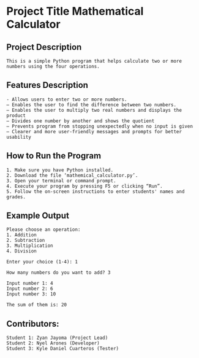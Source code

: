 # Project Title Mathematical Calculator

## Project Description
	This is a simple Python program that helps calculate two or more numbers using the four operations.

## Features Description
	- Allows users to enter two or more numbers.
	– Enables the user to find the difference between two numbers.
	– Enables the user to multiply two real numbers and displays the product
	– Divides one number by another and shows the quotient
	– Prevents program from stopping unexpectedly when no input is given
	– Clearer and more user-friendly messages and prompts for better usability

## How to Run the Program
	1. Make sure you have Python installed.
	2. Download the file ‘mathemical_calculator.py’.
	3. Open your terminal or command prompt.
	4. Execute your program by pressing F5 or clicking “Run”.
	5. Follow the on-screen instructions to enter students' names and grades.

## Example Output
	Please choose an operation:
	1. Addition
	2. Subtraction
	3. Multiplication
	4. Division

	Enter your choice (1-4): 1

	How many numbers do you want to add? 3

	Input number 1: 4
	Input number 2: 6
	Input number 3: 10

	The sum of them is: 20

## Contributors:
	Student 1: Zyan Jayoma (Project Lead)
	Student 2: Nyel Arones (Developer)
	Student 3: Kyle Daniel Cuarteros (Tester)
